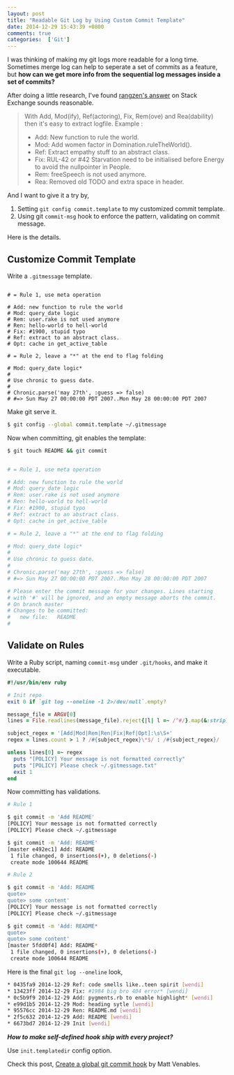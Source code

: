 ```yaml
---
layout: post
title: "Readable Git Log by Using Custom Commit Template"
date: 2014-12-29 15:43:39 +0800
comments: true
categories:  ['Git']
---
```


I was thinking of making my git logs more readable for a long time. Sometimes merge log can help to seperate a set of commits as a feature, but **how can we get more info from the sequential log messages inside a set of commits?**

After doing a little research, I've found [rangzen's answer](http://programmers.stackexchange.com/questions/42110/can-you-recommend-a-good-commit-message-template-guidelines-to-enforce-in-the) on Stack Exchange sounds reasonable.

> With Add, Mod(ify), Ref(actoring), Fix, Rem(ove) and Rea(dability) then it's easy to extract logfile.
> Example :  
> + Add: New function to rule the world.  
> + Mod: Add women factor in Domination.ruleTheWorld().  
> + Ref: Extract empathy stuff to an abstract class.  
> + Fix: RUL-42 or #42 Starvation need to be initialised before Energy to avoid the nullpointer in People.  
> + Rem: freeSpeech is not used anymore.  
> + Rea: Removed old TODO and extra space in header.  

And I want to give it a try by,

1. Setting `git config commit.template` to my customized commit template.
2. Using git `commit-msg` hook to enforce the pattern, validating on commit message.

Here is the details.

## Customize Commit Template

Write a `.gitmessage` template.

```

# = Rule 1, use meta operation

# Add: new function to rule the world
# Mod: query_date logic
# Rem: user.rake is not used anymore
# Ren: hello-world to hell-world
# Fix: #1900, stupid typo
# Ref: extract to an abstract class.
# Opt: cache in get_active_table

# = Rule 2, leave a "*" at the end to flag folding

# Mod: query_date logic*
#
# Use chronic to guess date.
#
# Chronic.parse('may 27th', :guess => false)
# #=> Sun May 27 00:00:00 PDT 2007..Mon May 28 00:00:00 PDT 2007

```

Make git serve it.

```sh
$ git config --global commit.template ~/.gitmessage
```

Now when committing, git enables the template:

```sh
$ git touch README && git commit


# = Rule 1, use meta operation

# Add: new function to rule the world
# Mod: query_date logic
# Rem: user.rake is not used anymore
# Ren: hello-world to hell-world
# Fix: #1900, stupid typo
# Ref: extract to an abstract class.
# Opt: cache in get_active_table

# = Rule 2, leave a "*" at the end to flag folding

# Mod: query_date logic*
#
# Use chronic to guess date.
#
# Chronic.parse('may 27th', :guess => false)
# #=> Sun May 27 00:00:00 PDT 2007..Mon May 28 00:00:00 PDT 2007

# Please enter the commit message for your changes. Lines starting
# with '#' will be ignored, and an empty message aborts the commit.
# On branch master
# Changes to be committed:
#	new file:   README
#

```

## Validate on Rules

Write a Ruby script, naming `commit-msg` under `.git/hooks`, and make it executable.

```ruby
#!/usr/bin/env ruby

# Init repo
exit 0 if `git log --oneline -1 2>/dev/null`.empty?

message_file = ARGV[0]
lines = File.readlines(message_file).reject{|l| l =~ /^#/}.map(&:strip).reject(&:empty?)

subject_regex = '[Add|Mod|Rem|Ren|Fix|Ref|Opt]:\s\S+'
regex = lines.count > 1 ? /#{subject_regex}\*$/ : /#{subject_regex}/

unless lines[0] =~ regex
  puts "[POLICY] Your message is not formatted correctly"
  puts "[POLICY] Please check ~/.gitmessage.txt"
  exit 1
end
```

Now committing has validations.

```sh
# Rule 1

$ git commit -m 'Add README'
[POLICY] Your message is not formatted correctly
[POLICY] Please check ~/.gitmessage

$ git commit -m 'Add: README'
[master e492ec1] Add: README
 1 file changed, 0 insertions(+), 0 deletions(-)
 create mode 100644 README

# Rule 2

$ git commit -m 'Add: README
quote> 
quote> some content'
[POLICY] Your message is not formatted correctly
[POLICY] Please check ~/.gitmessage

$ git commit -m 'Add: README*
quote> 
quote> some content'
[master 5fdd0f4] Add: README*
 1 file changed, 0 insertions(+), 0 deletions(-)
 create mode 100644 README
```

Here is the final `git log --oneline` look,

```sh
* 0435fa9 2014-12-29 Ref: code smells like..teen spirit [wendi]
* 13423ff 2014-12-29 Fix: #1984 big bro 404 error* [wendi]
* 0c5b9f9 2014-12-29 Add: pygments.rb to enable highlight* [wendi]
* e99d1b5 2014-12-29 Mod: heading sytle [wendi]
* 95576cc 2014-12-29 Ren: README.md [wendi]
* 2f5c632 2014-12-29 Add: README [wendi]
* 6673bd7 2014-12-29 Init [wendi]
```

***How to make self-defined hook ship with every project?***

Use `init.templatedir` config option.

Check this post, [Create a global git commit hook](https://coderwall.com/p/jp7d5q/create-a-global-git-commit-hook) by Matt Venables.
